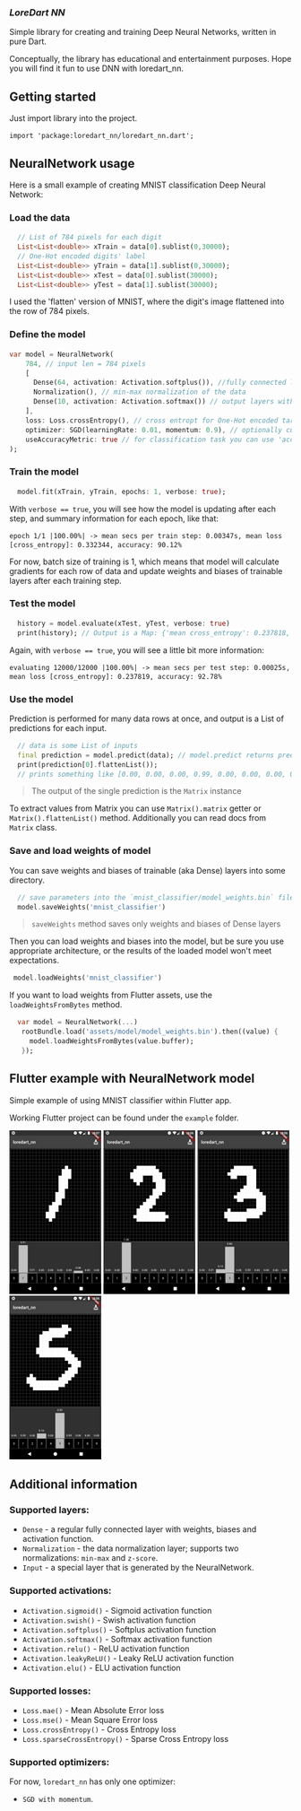 
### _LoreDart NN_
Simple library for creating and training Deep Neural Networks, written in pure Dart.

Conceptually, the library has educational and entertainment purposes. Hope you will find it fun to use DNN with loredart_nn.

## Getting started

Just import library into the project.
```
import 'package:loredart_nn/loredart_nn.dart';
```
## NeuralNetwork usage

Here is a small example of creating MNIST classification Deep Neural Network:

### Load the data
```dart
  // List of 784 pixels for each digit
  List<List<double>> xTrain = data[0].sublist(0,30000);
  // One-Hot encoded digits' label 
  List<List<double>> yTrain = data[1].sublist(0,30000);
  List<List<double>> xTest = data[0].sublist(30000);
  List<List<double>> yTest = data[1].sublist(30000);
```
I used the 'flatten' version of MNIST, where the digit's image flattened into the row of 784 pixels.
### Define the model
```dart
var model = NeuralNetwork(
    784, // input len = 784 pixels
    [
      Dense(64, activation: Activation.softplus()), //fully connected layer
      Normalization(), // min-max normalization of the data
      Dense(10, activation: Activation.softmax()) // output layers with softmax
    ],
    loss: Loss.crossEntropy(), // cross entropt for One-Hot encoded target values
    optimizer: SGD(learningRate: 0.01, momentum: 0.9), // optionally customize SGD optimizer with momentum > 0
    useAccuracyMetric: true // for classification task you can use 'accuracy' metric
);
```
### Train the model
```dart
  model.fit(xTrain, yTrain, epochs: 1, verbose: true);
```
With `verbose == true`, you will see how the model is updating after each step, and summary information for each epoch, like that:
```
epoch 1/1 |100.00%| -> mean secs per train step: 0.00347s, mean loss [cross_entropy]: 0.332344, accuracy: 90.12%
```
For now, batch size of training is 1, which means that model will calculate gradients for each row of data and update weights and biases of trainable layers after each training step.

### Test the model
```dart
  history = model.evaluate(xTest, yTest, verbose: true)
  print(history); // Output is a Map: {'mean cross_entropy': 0.237818, 'accuracy': 0.927833} 
```
Again, with `verbose == true`, you will see a little bit more information:
```
evaluating 12000/12000 |100.00%| -> mean secs per test step: 0.00025s, mean loss [cross_entropy]: 0.237819, accuracy: 92.78%
```
### Use the model
Prediction is performed for many data rows at once, and output is a List of predictions for each input.
```dart
  // data is some List of inputs
  final prediction = model.predict(data); // model.predict returns prediction for each row in data 
  print(prediction[0].flattenList()); 
  // prints something like [0.00, 0.00, 0.00, 0.99, 0.00, 0.00, 0.00, 0.00, 0.00, 0.00]
```
> The output of the single prediction is the `Matrix` instance

To extract values from Matrix you can use `Matrix().matrix` getter or `Matrix().flattenList()` method. Additionally you can read docs from `Matrix` class.
### Save and load weights of model
You can save weights and biases of trainable (aka Dense) layers into some directory.
```dart
  // save parameters into the `mnist_classifier/model_weights.bin` file
  model.saveWeights('mnist_classifier')
```
> `saveWeights` method saves only weights and biases of Dense layers

Then you can load weights and biases into the model, but be sure you use appropriate architecture, or the results of the loaded model won't meet expectations.

```dart
 model.loadWeights('mnist_classifier')
```
If you want to load weights from Flutter assets, use the `loadWeightsFromBytes` method.
```dart
  var model = NeuralNetwork(...)
   rootBundle.load('assets/model/model_weights.bin').then((value) {
     model.loadWeightsFromBytes(value.buffer);
   });
```
## Flutter example with NeuralNetwork model
Simple example of using MNIST classifier within Flutter app.

Working Flutter project can be found under the `example` folder.

!['1' exmaple](assets/mnist1s.png) !['2' example](assets/mnist2s.png) !['3' example](assets/mnist3s.png) !['5' example](assets/mnist5s.png)

## Additional information
### Supported layers:
- `Dense` - a regular fully connected layer with weights, biases and activation function.
- `Normalization` - the data normalization layer; supports two normalizations: `min-max` and `z-score`.
- `Input` - a special layer that is generated by the NeuralNetwork.

### Supported activations:
- `Activation.sigmoid()` - Sigmoid activation function
- `Activation.swish()`  - Swish activation function
- `Activation.softplus()`  - Softplus activation function
- `Activation.softmax()`  - Softmax activation function
- `Activation.relu()`  - ReLU activation function
- `Activation.leakyReLU()`  - Leaky ReLU activation function
- `Activation.elu()`  - ELU activation function

### Supported losses:
- `Loss.mae()` - Mean Absolute Error loss
- `Loss.mse()` - Mean Square Error loss
- `Loss.crossEntropy()` - Cross Entropy loss
- `Loss.sparseCrossEntropy()` - Sparse Cross Entropy loss
### Supported optimizers:
For now, `loredart_nn` has only one optimizer: 
- `SGD with momentum`.